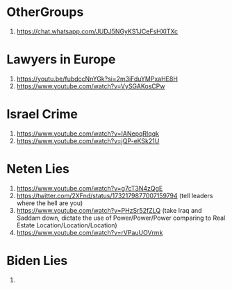 # OtherGroups

1. https://chat.whatsapp.com/JUDJ5NGyKS1JCeFsHXlTXc

# Lawyers in Europe
1. https://youtu.be/fubdccNnYGk?si=2m3iFduYMPxaHE8H
4. https://www.youtube.com/watch?v=VySGAKosCPw

# Israel Crime
1. https://www.youtube.com/watch?v=IANepqRIqqk
2. https://www.youtube.com/watch?v=jQP-eKSk21U


# Neten Lies
1. https://www.youtube.com/watch?v=g7cT3N4zQgE
2. https://twitter.com/2XFnd/status/1732179877007159794 (tell leaders where the hell are you)
3. https://www.youtube.com/watch?v=PHzSr52fZLQ (take Iraq and Saddam down, dictate the use of Power/Power/Power comparing to Real Estate Location/Location/Location)
4. https://www.youtube.com/watch?v=rVPauUOVrmk


# Biden Lies
1. 


